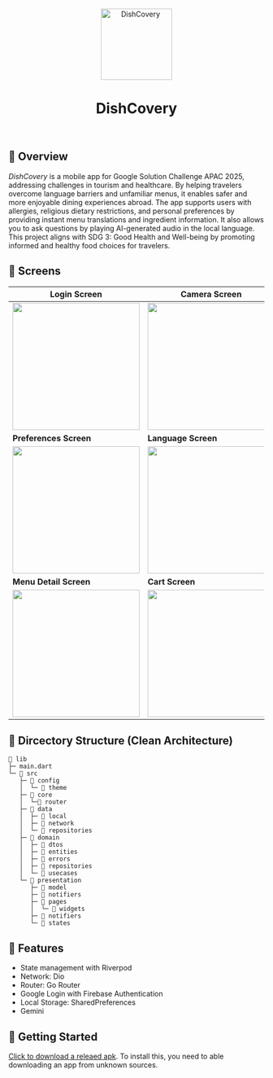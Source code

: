 <br>

<p align="center">
<img src="https://github.com/user-attachments/assets/933c4deb-5758-4ceb-9616-2b4ea0560786" width="140px" alt="DishCovery" />
</p>

<h1 align="center">DishCovery</h1>

<br>

## 👀 Overview
*DishCovery* is a mobile app for Google Solution Challenge APAC 2025, addressing challenges in tourism and healthcare. By helping travelers overcome language barriers and unfamiliar menus, it enables safer and more enjoyable dining experiences abroad. The app supports users with allergies, religious dietary restrictions, and personal preferences by providing instant menu translations and ingredient information. It also allows you to ask questions by playing AI-generated audio in the local language. This project aligns with SDG 3: Good Health and Well-being by promoting informed and healthy food choices for travelers.


## 📱 Screens


| **Login Screen** | **Camera Screen** | **User Profile Screen** |
|---|---|---|
| <img src="https://github.com/user-attachments/assets/56f7704c-636b-4fdd-b910-3d08543ad60f" width="250"/> | <img src="https://github.com/user-attachments/assets/720b4eb6-96b1-44a1-b3b5-33b99995d439" width="250"/> | <img src="https://github.com/user-attachments/assets/eb54305f-68ac-4a45-9ffb-c6f98ae240ff" width="250"/> |
| **Preferences Screen** | **Language Screen** | **Translated Menu Screen** |
| <img src="https://github.com/user-attachments/assets/55ef33b1-118e-4853-948d-8645a59fc5db" width="250"/> | <img src="https://github.com/user-attachments/assets/0eecd41e-6d6d-47b6-8d85-f771d6b29702" width="250"/> | <img src="https://github.com/user-attachments/assets/30719a67-8a36-44e1-8d0a-cdc1af003254" width="250"/> |
| **Menu Detail Screen** | **Cart Screen** | **Order Screen** |
| <img src="https://github.com/user-attachments/assets/f36f4777-d64d-482b-9582-737981f8903f" width="250"/> | <img src="https://github.com/user-attachments/assets/5d83d604-5529-4741-810a-522bfa1d2e87" width="250"/> | <video src="https://github.com/user-attachments/assets/a3360fd9-e634-485b-afea-b362eb100565" width="250" controls/> |



## 📂 Dircectory Structure (Clean Architecture)

```
📂 lib
├─ main.dart
└─ 📂 src
   ├─ 📂 config
   │  └─ 📂 theme
   ├─ 📂 core
   │  └─📂 router
   ├─ 📂 data
   │  ├─ 📂 local
   │  ├─ 📂 network
   │  └─ 📂 repositories
   ├─ 📂 domain
   │  ├─ 📂 dtos
   │  ├─ 📂 entities
   │  ├─ 📂 errors
   │  ├─ 📂 repositories
   │  └─ 📂 usecases
   └─ 📂 presentation
      ├─ 📂 model
      ├─ 📂 notifiers
      ├─ 📂 pages
      │  └─ 📂 widgets
      ├─ 📂 notifiers
      └─ 📂 states

```
## 🔎 Features
- State management with Riverpod
- Network: Dio
- Router: Go Router
- Google Login with Firebase Authentication
- Local Storage: SharedPreferences
- Gemini 

## 🚀 Getting Started
 [Click to download a releaed apk](https://github.com/yonsei-autopilot/smart-menu-flutter/tree/main/release). To install this, you need to able downloading an app from unknown sources.
